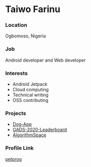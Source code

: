 # Taiwo Farinu

### Location

Ogbomoso, Nigeria

### Job

Android developer and Web developer

### Interests

- Android Jetpack
- Cloud computing
- Technical writing
- OSS contributing

### Projects

- [Dog-App](https://github.com/petprog/Dog-App) 
- [GADS-2020-Leaderboard](https://github.com/petprog/GADS-2020-Leaderboard)
- [AlgorithmSpace](https://github.com/petprog/AlgorithmSpace)

### Profile Link

[petprog](https://github.com/petprog)